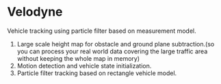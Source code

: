 Velodyne
=======
Vehicle tracking using particle filter based on measurement model.
1. Large scale height map for obstacle and ground plane subtraction.(so you can process your real world data covering the large traffic area without keeping the whole map in memory)
2. Motion detection and vehicle state initialization.
3. Particle filter tracking based on rectangle vehicle model.
